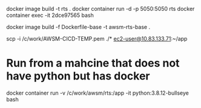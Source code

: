 docker image build -t rts .
docker container run -d -p 5050:5050 rts
docker container exec -it 2dce97565 bash


docker image build -f Dockerfile-base -t awsm-rts-base .


scp -i /c/work/AWSM-CICD-TEMP.pem ./* ec2-user@10.83.133.71:~/app

# Run from a mahcine that does not have python but has docker
docker container run -v /c/work/awsm/rts:/app -it python:3.8.12-bullseye bash
